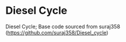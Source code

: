 # Diesel Cycle
Diesel Cycle; Base code sourced from  suraj358 (https://github.com/suraj358/Diesel_cycle)
